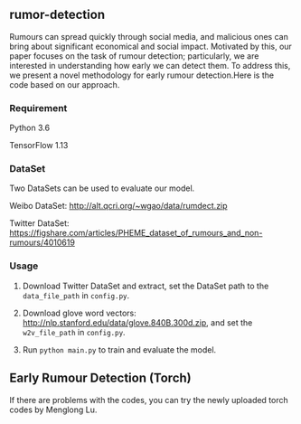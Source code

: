 ## rumor-detection
Rumours can spread quickly through social media, and malicious ones 
can bring about significant economical and social impact.  Motivated by 
this, our paper focuses on the task of rumour detection; particularly, 
we are interested in understanding how early we can detect 
them. To address this, we present a novel methodology for early rumour 
detection.Here is the code based on our approach.

### Requirement
Python 3.6

TensorFlow  1.13

### DataSet

Two DataSets can be used to evaluate our model.

Weibo DataSet: http://alt.qcri.org/~wgao/data/rumdect.zip

Twitter DataSet: https://figshare.com/articles/PHEME_dataset_of_rumours_and_non-rumours/4010619

### Usage
1. Download Twitter DataSet and extract, set the DataSet path to the `data_file_path` in `config.py`.

2. Download glove word vectors: http://nlp.stanford.edu/data/glove.840B.300d.zip, and set the `w2v_file_path` in `config.py`.

3. Run `python main.py` to train and evaluate the model.

## Early Rumour Detection (Torch)
If there are problems with the codes, you can try the newly uploaded torch codes by Menglong Lu.
